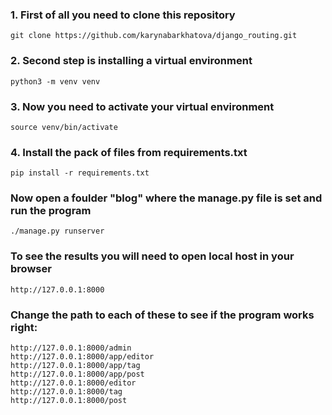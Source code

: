 ### **1.** First of all you need to clone this repository
```python3
git clone https://github.com/karynabarkhatova/django_routing.git
```
### **2.** Second step is installing a virtual environment
```python3
python3 -m venv venv
```
### **3.** Now you need to activate your virtual environment
```python3
source venv/bin/activate
```
### **4.** Install the pack of files from requirements.txt
```python3
pip install -r requirements.txt
```
### Now open a foulder "blog" where the manage.py file is set and run the program
```python3
./manage.py runserver
```
### To see the results you will need to open local host in your browser ###
```
http://127.0.0.1:8000
```
### Change the path to each of these to see if the program works right:
```
http://127.0.0.1:8000/admin
http://127.0.0.1:8000/app/editor
http://127.0.0.1:8000/app/tag
http://127.0.0.1:8000/app/post
http://127.0.0.1:8000/editor
http://127.0.0.1:8000/tag
http://127.0.0.1:8000/post
```
